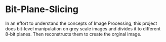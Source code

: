 # Bit-Plane-Slicing
In an effort to understand the concepts of Image Processing, this project does bit-level manipulation on grey scale images and divides it to different 8-bit planes. Then reconstructs them to create the orginal image.
